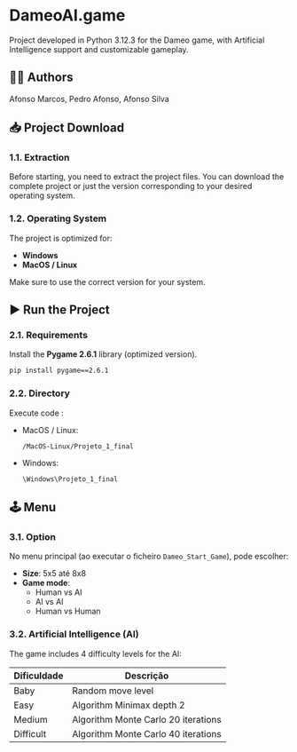 # DameoAI.game
Project developed in Python 3.12.3 for the Dameo game, with Artificial Intelligence support and customizable gameplay.

## 👨‍💻 Authors

Afonso Marcos, Pedro Afonso, Afonso Silva

## 📥 Project Download

### 1.1. Extraction

Before starting, you need to extract the project files. You can download the complete project or just the version corresponding to your desired operating system.

### 1.2. Operating System

The project is optimized for:
- **Windows**
- **MacOS / Linux**

Make sure to use the correct version for your system.

## ▶️ Run the Project

### 2.1. Requirements

Install the **Pygame 2.6.1** library (optimized version).

```bash
pip install pygame==2.6.1
```

### 2.2. Directory

Execute code :

- MacOS / Linux:
  ```
  /MacOS-Linux/Projeto_1_final
  ```

- Windows:
  ```
  \Windows\Projeto_1_final
  ```

## 🕹 Menu 

### 3.1. Option

No menu principal (ao executar o ficheiro `Dameo_Start_Game`), pode escolher:
- **Size**: 5x5 até 8x8
- **Game mode**:
  - Human vs AI
  - AI vs AI
  - Human vs Human

### 3.2. Artificial Intelligence (AI)

The game includes 4 difficulty levels for the AI:


| Dificuldade | Descrição |
|-------------|-----------|
| Baby     | Random move level |
| Easy       | Algorithm Minimax depth 2 |
| Medium      | Algorithm Monte Carlo 20 iterations|
| Difficult   | Algorithm Monte Carlo 40 iterations |


